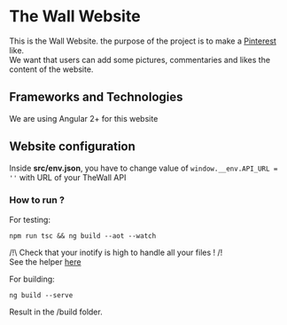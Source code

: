 # The Wall Website

This is the Wall Website. the purpose of the project is to make a [Pinterest](pinterest.com) like.  
We want that users can add some pictures, commentaries and likes the content of the website.

## Frameworks and Technologies

We are using Angular 2+ for this website

## Website configuration

Inside **src/env.json**, you have to change value of
  `window.__env.API_URL = ''` with URL of your TheWall API

### How to run ?

For testing:

    npm run tsc && ng build --aot --watch

/!\ Check that your inotify is high to handle all your files ! /!\
See the helper [here](https://github.com/guard/listen/wiki/Increasing-the-amount-of-inotify-watchers)

For building:

    ng build --serve

Result in the /build folder.

